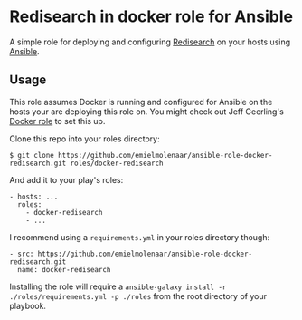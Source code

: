 Redisearch in docker role for Ansible
=================

A simple role for deploying and configuring [Redisearch](https://oss.redislabs.com/redisearch/index.html) on your hosts using [Ansible](http://www.ansibleworks.com/).

Usage
-----

This role assumes Docker is running and configured for Ansible on the hosts your are deploying this role on. You might check out Jeff Geerling's [Docker role](https://github.com/geerlingguy/ansible-role-docker) to set this up.

Clone this repo into your roles directory:

    $ git clone https://github.com/emielmolenaar/ansible-role-docker-redisearch.git roles/docker-redisearch

And add it to your play's roles:

    - hosts: ...
      roles:
        - docker-redisearch
        - ...

I recommend using a `requirements.yml` in your roles directory though:
   
    - src: https://github.com/emielmolenaar/ansible-role-docker-redisearch.git 
      name: docker-redisearch

Installing the role will require a `ansible-galaxy install -r ./roles/requirements.yml -p ./roles` from the root directory of your playbook. 
